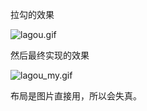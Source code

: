 拉勾的效果

![lagou.gif](https://upload-images.jianshu.io/upload_images/2148217-9a691ebeb1f70d33.gif?imageMogr2/auto-orient/strip)

然后最终实现的效果

![lagou_my.gif](https://upload-images.jianshu.io/upload_images/2148217-b743e0559ad1594c.gif?imageMogr2/auto-orient/strip)

布局是图片直接用，所以会失真。
